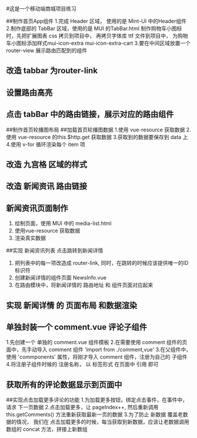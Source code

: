 #这是一个移动端商城项目练习

##制作首页App组件
1.完成 Header 区域， 使用的是 Mint-UI 中的Header组件
2.制作底部的 TabBar 区域，使用的是 MUI 的TabBar.html
  制作购物车小图标时，先把扩展图表 css 拷贝到项目中，
  再拷贝字体库 ttf 文件到项目中，
  为购物车小图标添加样式mui-icon-extra mui-icon-extra-cart
3.要在中间区域放置一个 router-view 展示路由匹配到的组件

## 改造 tabbar 为router-link
## 设置路由高亮
## 点击 tabBar 中的路由链接，展示对应的路由组件

##制作首页轮播图布局
##加载首页轮播图数据
1.使用 vue-resource 获取数据
2.使用 vue-resource 的this.$http.get 获取数据
3.获取到的数据要保存到 data 上
4.使用 v-for 循环渲染每个 item 项

## 改造 九宫格 区域的样式

## 改造 新闻资讯 路由链接

## 新闻资讯页面制作
1. 绘制页面，使用 MUI 中的 media-list.html
2. 使用vue-resource 获取数据
3. 渲染真实数据

##实现 新闻资讯列表 点击跳转到新闻详情
1. 把列表中的每一项改造成 router-link, 同时，在跳转的时候应该提供唯一的ID标识符
2. 创建新闻详情的组件页面 NewsInfo.vue
3. 在路由模块中，将新闻详情的 路由地址 和 组件页面对应起来

## 实现 新闻详情 的 页面布局 和数据渲染

## 单独封装一个 comment.vue 评论子组件
1.先创建一个 单独的 comment.vue 组件模板
2.在需要使用 comment 组件的页面中，先手动导入 comment 组件
  'import from ./comment,vue'
3.在父组件中，使用 'commponents' 属性，将刚才导入 comment 组件，注册为自己的 子组件
4.将注册子组件时候的 注册名称， 以 标签形式 在页面中 引用 即可

## 获取所有的评论数据显示到页面中

##实现点击加载更多评论的功能
1.为加载更多按钮，绑定点击事件，在事件中，请求 下一页数据
2.点击加载更多，让 pageIndex++, 然后重新调用 this.getComments() 方法重新获取最新一页的数据
3.为了防止 新数据 覆盖老数据的情况， 我们在 点击加载更多的时候，每当获取到新数据，应该让老数据调用数组的 concat 方法，拼接上新数组



